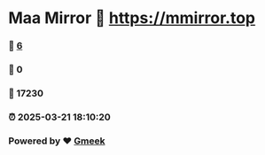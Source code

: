 # Maa Mirror :link: https://mmirror.top 
### :page_facing_up: [6](https://mmirror.top/tag.html) 
### :speech_balloon: 0 
### :hibiscus: 17230 
### :alarm_clock: 2025-03-21 18:10:20 
### Powered by :heart: [Gmeek](https://github.com/Meekdai/Gmeek)
